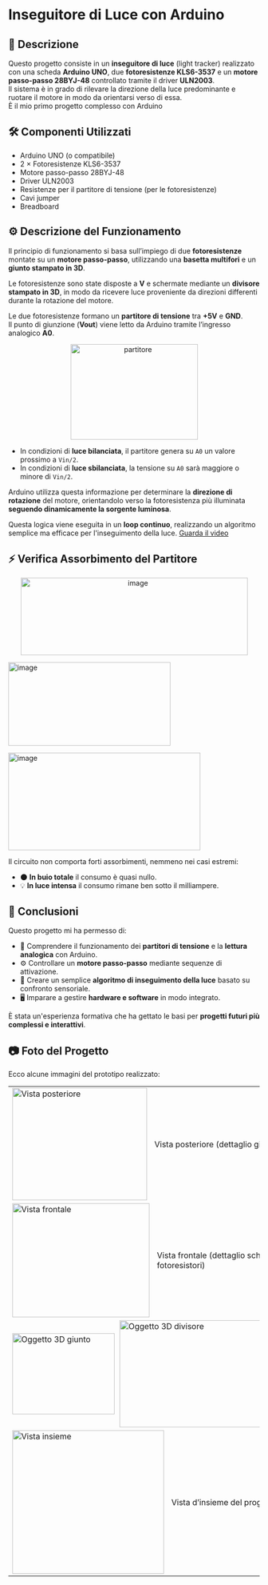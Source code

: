 
# Inseguitore di Luce con Arduino

## 📖 Descrizione
Questo progetto consiste in un **inseguitore di luce** (light tracker) realizzato con una scheda **Arduino UNO**, due **fotoresistenze KLS6-3537** e un **motore passo-passo 28BYJ-48** controllato tramite il driver **ULN2003**.  
Il sistema è in grado di rilevare la direzione della luce predominante e ruotare il motore in modo da orientarsi verso di essa.  
È il mio primo progetto complesso con Arduino

## 🛠️ Componenti Utilizzati
- Arduino UNO (o compatibile)
- 2 × Fotoresistenze KLS6-3537
- Motore passo-passo 28BYJ-48
- Driver ULN2003
- Resistenze per il partitore di tensione (per le fotoresistenze)
- Cavi jumper
- Breadboard

## ⚙️ Descrizione del Funzionamento

Il principio di funzionamento si basa sull’impiego di due **fotoresistenze** montate su un **motore passo-passo**, utilizzando una **basetta multifori** e un **giunto stampato in 3D**.  

Le fotoresistenze sono state disposte a **V** e schermate mediante un **divisore stampato in 3D**, in modo da ricevere luce proveniente da direzioni differenti durante la rotazione del motore.

Le due fotoresistenze formano un **partitore di tensione** tra **+5V** e **GND**.  
Il punto di giunzione (**Vout**) viene letto da Arduino tramite l’ingresso analogico **A0**.
<p align="center">
<img width="255" height="191" alt="partitore" src="https://github.com/user-attachments/assets/7444ee65-0464-425b-ae45-3ac79e9d9251" />
</p>

- In condizioni di **luce bilanciata**, il partitore genera su `A0` un valore prossimo a `Vin/2`.
- In condizioni di **luce sbilanciata**, la tensione su `A0` sarà maggiore o minore di `Vin/2`.

Arduino utilizza questa informazione per determinare la **direzione di rotazione** del motore, orientandolo verso la fotoresistenza più illuminata **seguendo dinamicamente la sorgente luminosa**.

Questa logica viene eseguita in un **loop continuo**, realizzando un algoritmo semplice ma efficace per l'inseguimento della luce. 
[Guarda il video](https://github.com/user-attachments/assets/e845ec8e-e72b-440d-b154-6ed9f223e1e7)


## ⚡ Verifica Assorbimento del Partitore
<p align="center">
<img width="455" height="155" alt="image" src="https://github.com/user-attachments/assets/14bdcc3f-c351-4b0f-a9b9-4ab09f966c50" /></p>
<p >
<img width="325" height="167" alt="image" src="https://github.com/user-attachments/assets/9ed357fd-2322-4e6c-ac75-1b7a3b5dc0b4" /></p>
<p >
<img width="385" height="195" alt="image" src="https://github.com/user-attachments/assets/af409b77-f818-4c3a-9a02-a9427507c3a7" /></p>

Il circuito non comporta forti assorbimenti, nemmeno nei casi estremi:
- 🌑 **In buio totale** il consumo è quasi nullo.  
- 💡 **In luce intensa** il consumo rimane ben sotto il milliampere.

## 📝 Conclusioni

Questo progetto mi ha permesso di:
- 🔧 Comprendere il funzionamento dei **partitori di tensione** e la **lettura analogica** con Arduino.  
- ⚙️ Controllare un **motore passo-passo** mediante sequenze di attivazione.  
- 🔦 Creare un semplice **algoritmo di inseguimento della luce** basato su confronto sensoriale.  
- 🖥️ Imparare a gestire **hardware e software** in modo integrato.  

È stata un'esperienza formativa che ha gettato le basi per **progetti futuri più complessi e interattivi**.
## 📷 Foto del Progetto

Ecco alcune immagini del prototipo realizzato:

<table>
  <tr>
    <td style="display: flex; align-items: center;">
      <img width="270" height="225" alt="Vista posteriore" src="https://github.com/user-attachments/assets/a7d3a069-446a-4e7b-b8d0-d74ae533baeb" />
      <span style="margin-left: 15px;">Vista posteriore (dettaglio giunto)</span>
    </td>
  </tr>
  <tr>
    <td style="display: flex; align-items: center;">
      <img width="275" height="228" alt="Vista frontale" src="https://github.com/user-attachments/assets/568d19d8-e2c2-4633-a6ca-656f21a9614a" />
      <span style="margin-left: 15px;">Vista frontale (dettaglio schermo luce e fotoresistori)</span>
    </td>
  </tr>
  <tr>
    <td style="display: flex; align-items: center;">
      <img width="205" height="162" alt="Oggetto 3D giunto" src="https://github.com/user-attachments/assets/8d88cbd6-d7a8-44a4-89e1-5c41949986ea" />
      <img width="293" height="214" alt="Oggetto 3D divisore" src="https://github.com/user-attachments/assets/9cc6b3d7-0489-4f14-a7b0-1f2a4e9f1638" style="margin-left: 10px;" />
      <span style="margin-left: 15px;">Oggetti stampati in 3D (giunto e divisore luce)</span>
    </td>
  </tr>
  <tr>
    <td style="display: flex; align-items: center;">
      <img width="304" height="287" alt="Vista insieme" src="https://github.com/user-attachments/assets/c44173a8-3c0a-4db9-8f5a-285d5dc74179" />
      <span style="margin-left: 15px;">Vista d’insieme del progetto</span>
    </td>
  </tr>
</table>




